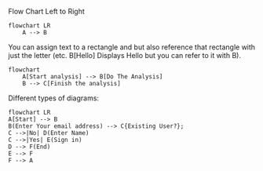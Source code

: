 Flow Chart Left to Right
```mermaid
flowchart LR 
    A --> B
```

You can assign text to a rectangle and but also reference that rectangle
with just the letter (etc. B[Hello] Displays Hello but you can refer to it with B).
```mermaid
flowchart 
    A[Start analysis] --> B[Do The Analysis]
    B --> C[Finish the analysis]
```
Different types of diagrams:
```mermaid
flowchart LR 
A[Start] --> B
B(Enter Your email address) --> C{Existing User?};
C -->|No| D(Enter Name)
C -->|Yes| E(Sign in)
D --> F(End)
E --> F
F --> A
```